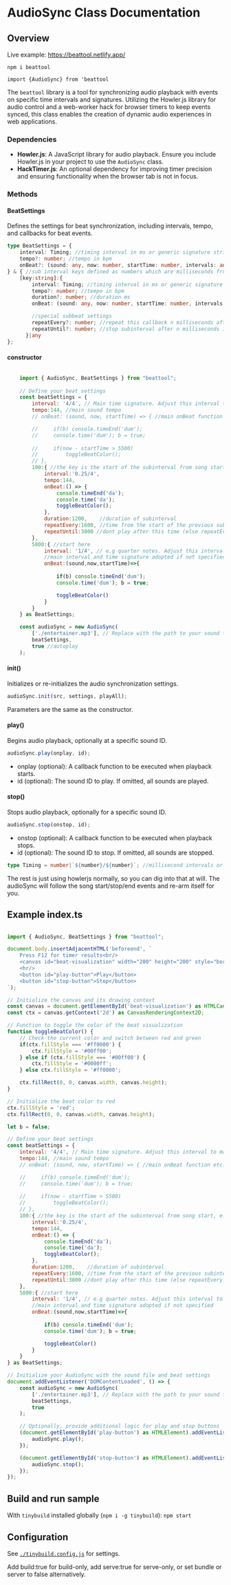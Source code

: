 # AudioSync Class Documentation

## Overview

Live example: https://beattool.netlify.app/

`npm i beattool`

`import {AudioSync} from 'beattool`

The `beattool` library is a tool for synchronizing audio playback with events on specific time intervals and signatures. Utilizing the Howler.js library for audio control and a web-worker hack for browser timers to keep events synced, this class enables the creation of dynamic audio experiences in web applications.

### Dependencies

- **Howler.js**: A JavaScript library for audio playback. Ensure you include Howler.js in your project to use the `AudioSync` class.
- **HackTimer.js**: An optional dependency for improving timer precision and ensuring functionality when the browser tab is not in focus.


### Methods

#### BeatSettings
Defines the settings for beat synchronization, including intervals, tempo, and callbacks for beat events.

```typescript
type BeatSettings = {
    interval: Timing; //timing interval in ms or generic signature string `${number}/${number}`
    tempo?: number; //tempo in bpm
    onBeat?: (sound: any, now: number, startTime: number, intervals: any) => void; //event callback fired at the interval based on time from song start
} & { //sub interval keys defined as numbers which are milliseconds from the start of the song
    [key:string]:{
        interval: Timing; //timing interval in ms or generic signature string `${number}/${number}`
        tempo?: number; //tempo in bpm
        duration?: number; //duration ms
        onBeat: (sound: any, now: number, startTime: number, intervals: any) => void; //event callback fired at the interval based on time from song start

        //special subbeat settings
        repeatEvery?: number; //repeat this callback n milliseconds after start of this subinterval
        repeatUntil?: number; //stop subinterval after n milliseconds if repeatEvery is defined 
      }|any
};
```

#### constructor
```js

    import { AudioSync, BeatSettings } from "beattool";
    
    // Define your beat settings
    const beatSettings = {
        interval: '4/4', // Main time signature. Adjust this interval to match the beat of your sound
        tempo:144, //main sound tempo
        // onBeat: (sound, now, startTime) => { //main onBeat function etc.

        //     if(b) console.timeEnd('dum');
        //     console.time('dum'); b = true;
            
        //     if(now - startTime > 5500) 
        //         toggleBeatColor();
        // },
        100:{ //the key is the start of the subinterval from song start, e.g. 100ms after begin
            interval:'0.25/4',
            tempo:144,
            onBeat:() => {
                console.timeEnd('da');
                console.time('da');
                toggleBeatColor();
            },
            duration:1200,    //duration of subinterval
            repeatEvery:1600, //time from the start of the previous subinterval not the end
            repeatUntil:3800 //dont play after this time (else repeatEvery continues till song ends)
        },
        5800:{ //start here
            interval: '1/4', // e.g quarter notes. Adjust this interval to match the beat of your sound
            //main interval and time signature adopted if not specified
            onBeat:(sound,now,startTime)=>{
                
                if(b) console.timeEnd('dum');
                console.time('dum'); b = true;

                toggleBeatColor()
            }
        }
    } as BeatSettings;

    const audioSync = new AudioSync(
        ['./entertainer.mp3'], // Replace with the path to your sound file
        beatSettings,
        true //autoplay
    );

```

#### init()
Initializes or re-initializes the audio synchronization settings.

```javascript
audioSync.init(src, settings, playAll);
```
Parameters are the same as the constructor.


#### play()
Begins audio playback, optionally at a specific sound ID.

```javascript
audioSync.play(onplay, id);
```

- onplay (optional): A callback function to be executed when playback starts.
- id (optional): The sound ID to play. If omitted, all sounds are played.


#### stop()
Stops audio playback, optionally for a specific sound ID.

```javascript
audioSync.stop(onstop, id);
```
- onstop (optional): A callback function to be executed when playback stops.
- id (optional): The sound ID to stop. If omitted, all sounds are stopped.

```typescript
type Timing = number|`${number}/${number}`; //millisecond intervals or signatures e.g. '4/4' '3/4' etc
```

The rest is just using howlerjs normally, so you can dig into that at will. The audioSync will follow the song start/stop/end events and re-arm itself for you.

## Example index.ts

```javascript

import { AudioSync, BeatSettings } from "beattool";

document.body.insertAdjacentHTML('beforeend', `
    Press F12 for timer results<br/>
    <canvas id="beat-visualization" width="200" height="200" style="border:1px solid #000; margin: 5px;"></canvas>
    <hr/>
    <button id="play-button">Play</button>
    <button id="stop-button">Stop</button>
`);

// Initialize the canvas and its drawing context
const canvas = document.getElementById('beat-visualization') as HTMLCanvasElement;
const ctx = canvas.getContext('2d') as CanvasRenderingContext2D;

// Function to toggle the color of the beat visualization
function toggleBeatColor() {
    // Check the current color and switch between red and green
    if(ctx.fillStyle === '#ff0000') {
        ctx.fillStyle = '#00ff00';
    } else if (ctx.fillStyle === '#00ff00') {
        ctx.fillStyle = '#0000ff';
    } else ctx.fillStyle = '#ff0000';

    ctx.fillRect(0, 0, canvas.width, canvas.height);
}

// Initialize the beat color to red
ctx.fillStyle = 'red';
ctx.fillRect(0, 0, canvas.width, canvas.height);

let b = false;

// Define your beat settings
const beatSettings = {
    interval: '4/4', // Main time signature. Adjust this interval to match the beat of your sound
    tempo:144, //main sound tempo
    // onBeat: (sound, now, startTime) => { //main onBeat function etc.

    //     if(b) console.timeEnd('dum');
    //     console.time('dum'); b = true;
        
    //     if(now - startTime > 5500) 
    //         toggleBeatColor();
    // },
    100:{ //the key is the start of the subinterval from song start, e.g. 100ms after begin
        interval:'0.25/4',
        tempo:144,
        onBeat:() => {
            console.timeEnd('da');
            console.time('da');
            toggleBeatColor();
        },
        duration:1200,    //duration of subinterval
        repeatEvery:1600, //time from the start of the previous subinterval not the end
        repeatUntil:3800 //dont play after this time (else repeatEvery continues till song ends)
    },
    5800:{ //start here
        interval: '1/4', // e.g quarter notes. Adjust this interval to match the beat of your sound
        //main interval and time signature adopted if not specified
        onBeat:(sound,now,startTime)=>{
            
            if(b) console.timeEnd('dum');
            console.time('dum'); b = true;

            toggleBeatColor()
        }
    }
} as BeatSettings;

// Initialize your AudioSync with the sound file and beat settings
document.addEventListener('DOMContentLoaded', () => {
    const audioSync = new AudioSync(
        ['./entertainer.mp3'], // Replace with the path to your sound file
        beatSettings,
        true
    );

    // Optionally, provide additional logic for play and stop buttons
    (document.getElementById('play-button') as HTMLElement).addEventListener('click', () => {
        audioSync.play();
    });

    (document.getElementById('stop-button') as HTMLElement).addEventListener('click', () => {
        audioSync.stop();
    });
});


```





## Build and run sample

With `tinybuild` installed globally (`npm i -g tinybuild`): `npm start`

## Configuration

See [`./tinybuild.config.js`](./tinybuild.config.js) for settings. 

Add build:true for build-only, add serve:true for serve-only, or set bundle or server to false alternatively.
